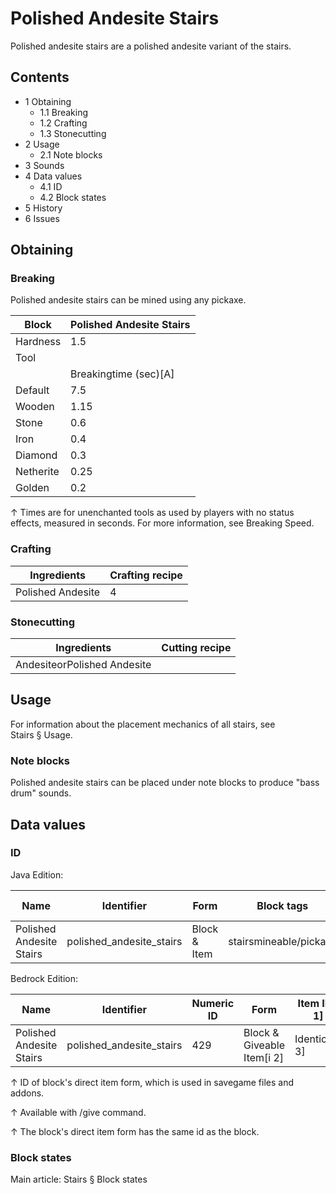 # Polished Andesite Stairs
Polished andesite stairs are a polished andesite variant of the stairs.

## Contents
- 1 Obtaining
	- 1.1 Breaking
	- 1.2 Crafting
	- 1.3 Stonecutting
- 2 Usage
	- 2.1 Note blocks
- 3 Sounds
- 4 Data values
	- 4.1 ID
	- 4.2 Block states
- 5 History
- 6 Issues

## Obtaining
### Breaking
Polished andesite stairs can be mined using any pickaxe.

| Block     | Polished Andesite Stairs |
|-----------|--------------------------|
| Hardness  | 1.5                      |
| Tool      |                          |
|           | Breakingtime (sec)[A]    |
| Default   | 7.5                      |
| Wooden    | 1.15                     |
| Stone     | 0.6                      |
| Iron      | 0.4                      |
| Diamond   | 0.3                      |
| Netherite | 0.25                     |
| Golden    | 0.2                      |


↑ Times are for unenchanted tools as used by players with no status effects, measured in seconds. For more information, see Breaking Speed.


### Crafting
| Ingredients       | Crafting recipe |
|-------------------|-----------------|
| Polished Andesite | 4               |

### Stonecutting
| Ingredients                 | Cutting recipe |
|-----------------------------|----------------|
| AndesiteorPolished Andesite |                |

## Usage
For information about the placement mechanics of all stairs, see Stairs § Usage.

### Note blocks
Polished andesite stairs can be placed under note blocks to produce "bass drum" sounds.

## Data values
### ID
Java Edition:

| Name                     | Identifier               | Form         | Block tags             | Item tags | Translation key                          |
|--------------------------|--------------------------|--------------|------------------------|-----------|------------------------------------------|
| Polished Andesite Stairs | polished_andesite_stairs | Block & Item | stairsmineable/pickaxe | stairs    | block.minecraft.polished_andesite_stairs |

Bedrock Edition:

| Name                     | Identifier               | Numeric ID | Form                       | Item ID[i 1]   | Translation key                    |
|--------------------------|--------------------------|------------|----------------------------|----------------|------------------------------------|
| Polished Andesite Stairs | polished_andesite_stairs | 429        | Block & Giveable Item[i 2] | Identical[i 3] | tile.polished_andesite_stairs.name |


↑ ID of block's direct item form, which is used in savegame files and addons.

↑ Available with /give command.

↑ The block's direct item form has the same id as the block.


### Block states
Main article: Stairs § Block states

